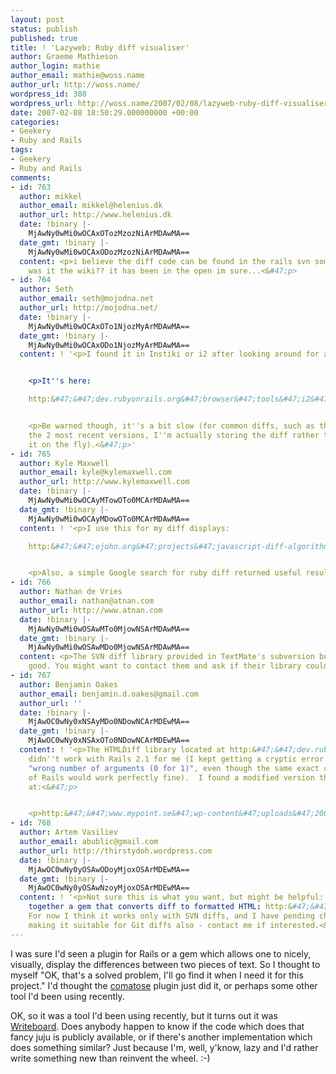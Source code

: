 ```yaml
---
layout: post
status: publish
published: true
title: ! 'Lazyweb: Ruby diff visualiser'
author: Graeme Mathieson
author_login: mathie
author_email: mathie@woss.name
author_url: http://woss.name/
wordpress_id: 388
wordpress_url: http://woss.name/2007/02/08/lazyweb-ruby-diff-visualiser/
date: 2007-02-08 18:50:29.000000000 +00:00
categories:
- Geekery
- Ruby and Rails
tags:
- Geekery
- Ruby and Rails
comments:
- id: 763
  author: mikkel
  author_email: mikkel@helenius.dk
  author_url: http://www.helenius.dk
  date: !binary |-
    MjAwNy0wMi0wOCAxOTozMzozNiArMDAwMA==
  date_gmt: !binary |-
    MjAwNy0wMi0wOCAxODozMzozNiArMDAwMA==
  content: <p>i believe the diff code can be found in the rails svn somewhere...or
    was it the wiki?? it has been in the open im sure...<&#47;p>
- id: 764
  author: Seth
  author_email: seth@mojodna.net
  author_url: http://mojodna.net/
  date: !binary |-
    MjAwNy0wMi0wOCAxOTo1NjozMyArMDAwMA==
  date_gmt: !binary |-
    MjAwNy0wMi0wOCAxODo1NjozMyArMDAwMA==
  content: ! '<p>I found it in Instiki or i2 after looking around for a long while.<&#47;p>


    <p>It''s here:

    http:&#47;&#47;dev.rubyonrails.org&#47;browser&#47;tools&#47;i2&#47;vendor&#47;html_diff&#47;lib&#47;html_diff.rb?rev=2294<&#47;p>


    <p>Be warned though, it''s a bit slow (for common diffs, such as the diff between
    the 2 most recent versions, I''m actually storing the diff rather than calculating
    it on the fly).<&#47;p>'
- id: 765
  author: Kyle Maxwell
  author_email: kyle@kylemaxwell.com
  author_url: http://www.kylemaxwell.com
  date: !binary |-
    MjAwNy0wMi0wOCAyMTowOTo0MCArMDAwMA==
  date_gmt: !binary |-
    MjAwNy0wMi0wOCAyMDowOTo0MCArMDAwMA==
  content: ! '<p>I use this for my diff displays:

    http:&#47;&#47;ejohn.org&#47;projects&#47;javascript-diff-algorithm&#47;<&#47;p>


    <p>Also, a simple Google search for ruby diff returned useful results.<&#47;p>'
- id: 766
  author: Nathan de Vries
  author_email: nathan@atnan.com
  author_url: http://www.atnan.com
  date: !binary |-
    MjAwNy0wMi0wOSAwMTo0MjowNSArMDAwMA==
  date_gmt: !binary |-
    MjAwNy0wMi0wOSAwMDo0MjowNSArMDAwMA==
  content: <p>The SVN diff library provided in TextMate's subversion bundle is rather
    good. You might want to contact them and ask if their library could be made "available".<&#47;p>
- id: 767
  author: Benjamin Oakes
  author_email: benjamin.d.oakes@gmail.com
  author_url: ''
  date: !binary |-
    MjAwOC0wNy0xNSAyMDo0NDowNCArMDEwMA==
  date_gmt: !binary |-
    MjAwOC0wNy0xNSAxOTo0NDowNCArMDEwMA==
  content: ! '<p>The HTMLDiff library located at http:&#47;&#47;dev.rubyonrails.org&#47;browser&#47;tools&#47;i2&#47;vendor&#47;html_diff&#47;lib&#47;html_diff.rb?rev=2294
    didn''t work with Rails 2.1 for me (I kept getting a cryptic error message saying
    "wrong number of arguments (0 for 1)", even though the same exact code outside
    of Rails would work perfectly fine).  I found a modified version that did work
    at:<&#47;p>


    <p>http:&#47;&#47;www.mypoint.se&#47;wp-content&#47;uploads&#47;2008&#47;06&#47;html_diff.rb<&#47;p>'
- id: 768
  author: Artem Vasiliev
  author_email: abublic@gmail.com
  author_url: http://thirstydoh.wordpress.com
  date: !binary |-
    MjAwOC0wNy0yOSAwODoyMjoxOSArMDEwMA==
  date_gmt: !binary |-
    MjAwOC0wNy0yOSAwNzoyMjoxOSArMDEwMA==
  content: ! '<p>Not sure this is what you want, but might be helpful: I scratched
    together a gem that converts diff to formatted HTML: http:&#47;&#47;github.com&#47;artemv&#47;diff_to_html.rb&#47;tree&#47;master.
    For now I think it works only with SVN diffs, and I have pending changes to it
    making it suitable for Git diffs also - contact me if interested.<&#47;p>'
---
```

I was sure I'd seen a plugin for Rails or a gem which allows one to nicely, visually, display the differences between two pieces of text.  So I thought to myself "OK, that's a solved problem, I'll go find it when I need it for this project."  I'd thought the [comatose](http:&#47;&#47;comatose.rubyforge.org&#47;) plugin just did it, or perhaps some other tool I'd been using recently.

OK, so it was a tool I'd been using recently, but it turns out it was [Writeboard](http:&#47;&#47;www.writeboard.com&#47;).  Does anybody happen to know if the code which does that fancy juju is publicly available, or if there's another implementation which does something similar?  Just because I'm, well, y'know, lazy and I'd rather write something new than reinvent the wheel. :-)
